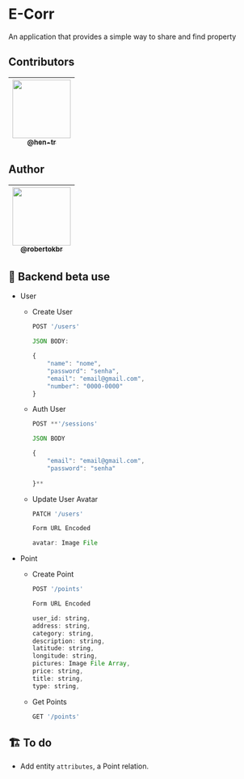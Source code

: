 # E-Corr
An application that provides a simple way to share and find property

## Contributors

| [<img src="https://avatars.githubusercontent.com/u/66119996?s=460&u=a8ce982627187de5c6b55f1694eae0d15a1e33cf&v=4" width="115"><br><sub>@hen-tr</sub>](https://github.com/hen-tr) |
| :---: |



## Author

| [<img src="https://avatars.githubusercontent.com/u/60328400?s=460&u=b77b84078440e8a7027818c22475132ecbe2d992&v=4" width="115"><br><sub>@robertokbr</sub>](https://github.com/robertokbr) |
| :---: |


## 🤖 Backend beta use

- User
    - Create User

        ```jsx
        POST '/users'

        JSON BODY:

        {
        	"name": "nome",
        	"password": "senha",
        	"email": "email@gmail.com",
        	"number": "0000-0000"
        }
        ```

    - Auth User

        ```jsx
        POST **'/sessions'

        JSON BODY

        { 
        	"email": "email@gmail.com", 
        	"password": "senha"
        	
        }**
        ```

    - Update User Avatar

        ```jsx
        PATCH '/users'

        Form URL Encoded

        avatar: Image File
        ```

- Point
    - Create Point

        ```jsx
        POST '/points'

        Form URL Encoded

        user_id: string,
        address: string,
        category: string,
        description: string,
        latitude: string,
        longitude: string,
        pictures: Image File Array,
        price: string,
        title: string,
        type: string,
        ```

    - Get Points

        ```jsx
        GET '/points'
        ```

## 🏗️ To do

- Add entity ```attributes```, a Point relation.